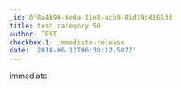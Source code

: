 ```yaml
---
_id: 0f8a4b90-6e0a-11e8-acb9-85d19c41663d
title: test category 50
author: TEST
checkbox-1: immediate-release
date: '2018-06-12T06:30:12.507Z'
---
```

immediate
